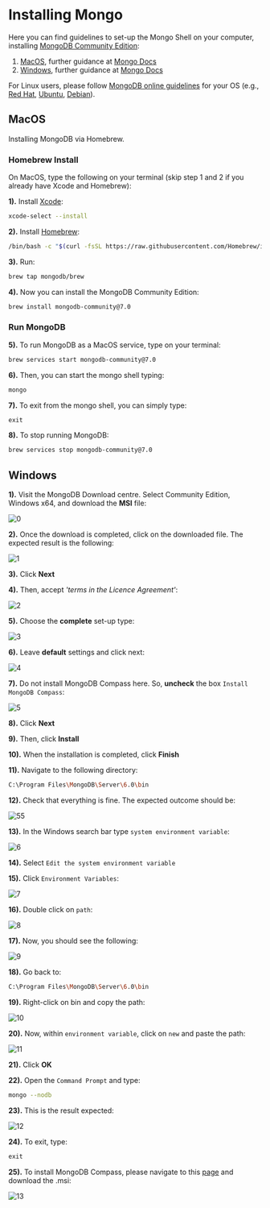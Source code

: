# Installing Mongo

Here you can find guidelines to set-up the Mongo Shell on your computer,
installing [MongoDB Community Edition](https://docs.mongodb.com/manual/administration/install-community/):

1. [MacOS](#macos), further guidance at [Mongo Docs](https://docs.mongodb.com/manual/tutorial/install-mongodb-on-os-x/)
1. [Windows](#windows), further guidance at [Mongo Docs](https://docs.mongodb.com/manual/tutorial/install-mongodb-on-windows/)

For Linux users, please follow [MongoDB online guidelines](https://docs.mongodb.com/manual/administration/install-on-linux/) 
for your OS (e.g., [Red Hat](https://docs.mongodb.com/manual/tutorial/install-mongodb-on-red-hat/), [Ubuntu](https://docs.mongodb.com/manual/tutorial/install-mongodb-on-ubuntu/),
[Debian](https://docs.mongodb.com/manual/tutorial/install-mongodb-on-debian/)).

## MacOS

Installing MongoDB via Homebrew.

### Homebrew Install

On MacOS, type the following on your terminal (skip step 1 and 2 if you already have Xcode and Homebrew):

**1).** Install [Xcode](https://developer.apple.com/xcode/):

```bash
xcode-select --install
```

**2).** Install [Homebrew](https://brew.sh):

```bash
/bin/bash -c "$(curl -fsSL https://raw.githubusercontent.com/Homebrew/install/HEAD/install.sh)"
```

**3).** Run:

```bash
brew tap mongodb/brew
```

**4).** Now you can install the MongoDB Community Edition:

```bash
brew install mongodb-community@7.0
```

### Run MongoDB

**5).** To run MongoDB as a MacOS service, type on your terminal:

```bash
brew services start mongodb-community@7.0
```

**6).** Then, you can start the mongo shell typing:

```bash
mongo
```

**7).** To exit from the mongo shell, you can simply type:

```js
exit
```

**8).** To stop running MongoDB:

```bash
brew services stop mongodb-community@7.0
```

## Windows

**1).** Visit the MongoDB Download centre. Select Community Edition, Windows x64, and
download the **MSI** file:

![0](images/0.png)

**2).** Once the download is completed, click on the downloaded file. The expected
   result is the following:

![1](images/1.png)

**3).** Click **Next**

**4).** Then, accept _'terms in the Licence Agreement'_:

![2](images/2.png)

**5).** Choose the **complete** set-up type:

![3](images/3.png)

**6).** Leave **default** settings and click next:

![4](images/4.png)

**7).** Do not install MongoDB Compass here. So, **uncheck** the box `Install MongoDB
   Compass`:

![5](images/45.png)

**8).** Click **Next**

**9).** Then, click **Install**

**10).** When the installation is completed, click **Finish**

**11).** Navigate to the following directory:

```bash
C:\Program Files\MongoDB\Server\6.0\bin
 ```

**12).** Check that everything is fine. The expected outcome should be:

![55](images/5.png)

**13).** In the Windows search bar type `system environment variable`:

![6](images/6.png)

**14).** Select `Edit the system environment variable`

**15).** Click `Environment Variables`:

![7](images/7.png)

**16).** Double click on `path`:

![8](images/8.png)

**17).** Now, you should see the following:

![9](images/9.png)

**18).** Go back to:

```bash
C:\Program Files\MongoDB\Server\6.0\bin
 ```

**19).** Right-click on bin and copy the path:

![10](images/10.png)
</div>

**20).** Now, within `environment variable`, click on `new` and paste the path:

![11](images/11.png)

**21).** Click **OK**

**22).** Open the `Command Prompt` and type:

```bash
mongo --nodb
```

**23).** This is the result expected:

![12](images/12.png)

**24).** To exit, type:

```js
exit
```

**25).** To install MongoDB Compass, please navigate to this [page](https://www.mongodb.com/try/download/compass) and 
    download the .msi:

![13](images/13.png)
